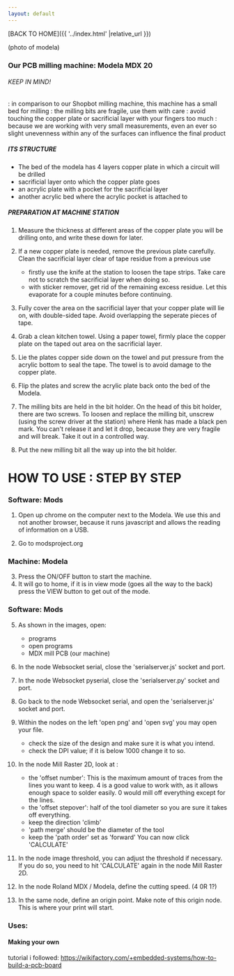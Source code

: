 ```yaml
---
layout: default
---
```


[BACK TO HOME]({{ '../index.html' |relative_url }})



(photo of modela)

### Our PCB milling machine: Modela MDX 20

###### KEEP IN MIND!
: in comparison to our Shopbot milling machine, this machine has a small bed for milling
: the milling bits are fragile, use them with care
: avoid touching the copper plate or sacrificial layer with your fingers too much
: because we are working with very small measurements, even an ever so slight unevenness within any of the surfaces can influence the final product


##### ITS STRUCTURE

- The bed of the modela has 4 layers
copper plate in which a circuit will be drilled
- sacrificial layer onto which the copper plate goes
- an acrylic plate with a pocket for the sacrificial layer
- another acrylic bed where the acrylic pocket is attached to



##### PREPARATION AT MACHINE STATION


1. Measure the thickness at different areas of the copper plate you will be drilling onto, and write these down for later.
2. If a new copper plate is needed, remove the previous plate carefully. Clean the sacrificial layer clear of tape residue from a previous use
    - firstly use the knife at the station to loosen the tape strips. Take care not to scratch the sacrificial layer when doing so.
    - with sticker remover, get rid of the remaining excess residue. Let this evaporate for a couple minutes before continuing.


3. Fully cover the area on the sacrificial layer that your copper plate will lie on, with double-sided tape. Avoid overlapping the seperate pieces of tape.
4. Grab a clean kitchen towel. Using a paper towel, firmly place the copper plate on the taped out area on the sacrificial layer.
5. Lie the plates copper side down on the towel and put pressure from the acrylic bottom to seal the tape. The towel is to avoid damage to the copper plate.
6. Flip the plates and screw the acrylic plate back onto the bed of the Modela.
7. The milling bits are held in the bit holder. On the head of this bit holder, there are two screws. To loosen and replace the milling bit, unscrew (using the screw driver at the station) where Henk has made a black pen mark. You can't release it and let it drop, because they are very fragile and will break. Take it out in a controlled way. 
8. Put the new milling bit all the way up into the bit holder.


# HOW TO USE : STEP BY STEP

### Software: Mods

1. Open up chrome on the computer next to the Modela. We use this and not another browser, because it runs javascript and allows the reading of information on a USB.

2. Go to modsproject.org


### Machine: Modela

3. Press the ON/OFF button to start the machine.
4. It will go to home, if it is in view mode (goes all the way to the back) press the VIEW button to get out of the mode.

### Software: Mods

5. As shown in the images, open:
    - programs
    - open programs
    - MDX mill PCB (our machine)

6. In the node Websocket serial, close the 'serialserver.js' socket and port.

7. In the node Websocket pyserial, close the 'serialserver.py' socket and port.

8. Go back to the node Websocket serial, and open the 'serialserver.js' socket and port.

9. Within the nodes on the left 'open png' and 'open svg' you may open your file.
    - check the size of the design and make sure it is what you intend.
    - check the DPI value; if it is below 1000 change it to so.

10. In the node Mill Raster 2D, look at :
    - the 'offset number': This is the maximum amount of traces from the lines you want to keep. 4 is a good value to work with, as it allows enough space to solder easily. 0 would mill off everything except for the lines.
    - the 'offset stepover': half of the tool diameter so you are sure it takes off everything.
    - keep the direction 'climb'
    - 'path merge' should be the diameter of the tool
    - keep the 'path order' set as 'forward'
  You can now click 'CALCULATE'

11. In the node image threshold, you can adjust the threshold if necessary. If you do so, you need to hit 'CALCULATE' again in the node Mill Raster 2D.

12. In the node Roland MDX / Modela, define the cutting speed. (4 0R 1?)

13. In the same node, define an origin point. Make note of this origin node. This is where your print will start.

### Uses:






#### Making your own 

tutorial i followed:  https://wikifactory.com/+embedded-systems/how-to-build-a-pcb-board

